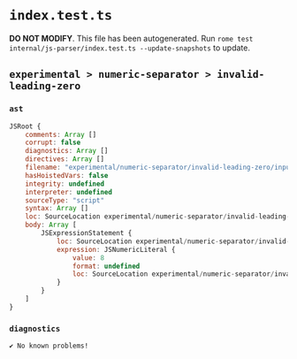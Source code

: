 # `index.test.ts`

**DO NOT MODIFY**. This file has been autogenerated. Run `rome test internal/js-parser/index.test.ts --update-snapshots` to update.

## `experimental > numeric-separator > invalid-leading-zero`

### `ast`

```javascript
JSRoot {
	comments: Array []
	corrupt: false
	diagnostics: Array []
	directives: Array []
	filename: "experimental/numeric-separator/invalid-leading-zero/input.js"
	hasHoistedVars: false
	integrity: undefined
	interpreter: undefined
	sourceType: "script"
	syntax: Array []
	loc: SourceLocation experimental/numeric-separator/invalid-leading-zero/input.js 1:0-1:3
	body: Array [
		JSExpressionStatement {
			loc: SourceLocation experimental/numeric-separator/invalid-leading-zero/input.js 1:0-1:3
			expression: JSNumericLiteral {
				value: 8
				format: undefined
				loc: SourceLocation experimental/numeric-separator/invalid-leading-zero/input.js 1:0-1:3
			}
		}
	]
}
```

### `diagnostics`

```
✔ No known problems!

```
